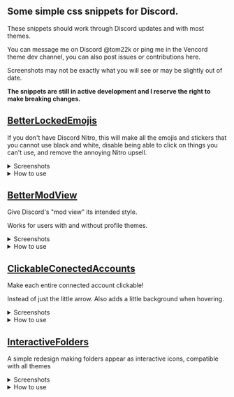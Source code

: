 ## Some simple css snippets for Discord.
These snippets should work through Discord updates and with most themes.

You can message me on Discord @tom22k or ping me in the Vencord theme dev channel, you can also post issues or contributions here.

Screenshots may not be exactly what you will see or may be slightly out of date.

**The snippets are still in active development and I reserve the right to make breaking changes.**

## [BetterLockedEmojis](https://github.com/tom22k/discord-css/blob/main/Snippets/BetterLockedEmojis.css)
If you don't have Discord Nitro, this will make all the emojis and stickers that you cannot use black and white, disable being able to click on things you can't use, and remove the annoying Nitro upsell.

<details> <summary>Screenshots</summary>

**Before**

![image](https://github.com/tom22k/css-snippets/assets/143504320/f52957dc-82d5-4584-aeb7-c4899c25736a) ![gif](https://github.com/tom22k/css-snippets/assets/143504320/a86e813e-9281-46a8-be4a-40d0e48acddb)

**After**

![image](https://github.com/tom22k/css-snippets/assets/143504320/7484f717-3cd6-4623-b57f-39f4feb5c343) ![gif](https://github.com/tom22k/css-snippets/assets/143504320/b46e6387-026c-47b5-8ddc-d063541af2a4)
</details>

<details> <summary>How to use</summary>
  
**Copy link to paste in online themes**
```
https://raw.githubusercontent.com/tom22k/discord-css/main/Snippets/BetterLockedEmojis.css
```

**Importing in quick CSS**
```css
@import url("https://raw.githubusercontent.com/tom22k/discord-css/main/Snippets/BetterLockedEmojis.css");
```

**Or copy the raw CSS into your own file (Click [here](https://github.com/tom22k/discord-css/blob/main/Snippets/BetterLockedEmojis.css))**

</details>


## [BetterModView](https://github.com/tom22k/discord-css/blob/main/Snippets/BetterModView.css)
Give Discord's "mod view" its intended style.

Works for users with and without profile themes.

<details> <summary>Screenshots</summary>

**Before**

![image](https://github.com/tom22k/css-snippets/assets/143504320/abe67b48-305d-41ae-9861-f32f4378987b)

**After**

![image](https://github.com/tom22k/css-snippets/assets/143504320/e2e33416-a406-4dad-891c-c8b82627e6f0)
</details>

<details> <summary>How to use</summary>
  
**Copy link to paste in online themes**
```
https://raw.githubusercontent.com/tom22k/discord-css/main/Snippets/BetterModView.css
```

**Importing in quick CSS**
```css
@import url("https://raw.githubusercontent.com/tom22k/discord-css/main/Snippets/BetterModView.css");
```

**Or copy the raw CSS into your own file (Click [here](https://github.com/tom22k/discord-css/blob/main/Snippets/BetterModView.css))**

</details>

## [ClickableConectedAccounts](https://github.com/tom22k/discord-css/blob/main/Snippets/ClickableConectedAccounts.css)
Make each entire connected account clickable!

Instead of just the little arrow. Also adds a little background when hovering.

<details> <summary>Screenshots</summary>

**Before**

![gif](https://github.com/tom22k/css-snippets/assets/143504320/cfe038d5-1d2f-483e-bc0e-e485b3458406)


**After**

![gif](https://github.com/tom22k/css-snippets/assets/143504320/614f642c-4140-41dc-91c9-5fb7e551d43c)
</details>

<details> <summary>How to use</summary>
  
**Copy link to paste in online themes**
```
https://raw.githubusercontent.com/tom22k/discord-css/main/Snippets/ClickableConectedAccounts.css
```

**Importing in quick CSS**
```css
@import url("https://raw.githubusercontent.com/tom22k/discord-css/main/Snippets/ClickableConectedAccounts.css");
```

**Or copy the raw CSS into your own file (Click [here](https://github.com/tom22k/discord-css/blob/main/Snippets/ClickableConectedAccounts.css))**

</details>

## [InteractiveFolders](https://github.com/tom22k/discord-css/blob/main/Snippets/InteractiveFolders.css)
A simple redesign making folders appear as interactive icons, compatible with all themes

<details> <summary>Screenshots</summary>

**Before**

![gif](https://github.com/tom22k/discord-css/assets/143504320/19abfcf0-0379-482b-8099-756ef1f63bd3)


**After**

![gif](https://github.com/tom22k/discord-css/assets/143504320/cf5be4a6-23a7-4085-936e-b2dfd8e28d63)


</details>

<details> <summary>How to use</summary>
  
**Copy link to paste in online themes**
```
https://raw.githubusercontent.com/tom22k/discord-css/main/Snippets/InteractiveFolders.css
```

**Importing in quick CSS**
```css
@import url("https://raw.githubusercontent.com/tom22k/discord-css/main/Snippets/InteractiveFolders.css");
```

**Or copy the raw CSS into your own file (Click [here](https://github.com/tom22k/discord-css/blob/main/Snippets/InteractiveFolders.css))**

</details>
